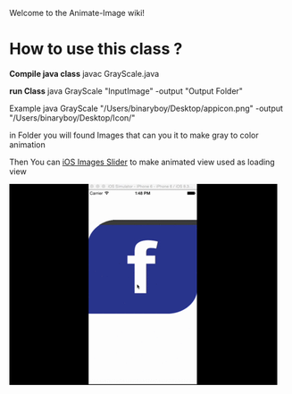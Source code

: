 Welcome to the Animate-Image wiki!

# How to use this class ?

**Compile java class**
javac GrayScale.java  

**run Class**
java GrayScale "InputImage" -output "Output Folder" 

Example
java GrayScale "/Users/binaryboy/Desktop/appicon.png" -output "/Users/binaryboy/Desktop/Icon/" 

in Folder you will found Images that can you it to make gray to color animation


Then You can [iOS Images Slider]( https://github.com/dimohamdy/ImagesSlider) to make animated
view used as loading view


![animate](https://raw.githubusercontent.com/dimohamdy/Animate-Image/master/Facebook.gif)

